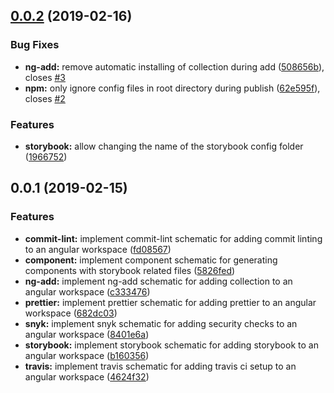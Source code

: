 ## [0.0.2](https://github.com/pascaliske/schematics/compare/v0.0.1...v0.0.2) (2019-02-16)


### Bug Fixes

* **ng-add:** remove automatic installing of collection during add ([508656b](https://github.com/pascaliske/schematics/commit/508656b)), closes [#3](https://github.com/pascaliske/schematics/issues/3)
* **npm:** only ignore config files in root directory during publish ([62e595f](https://github.com/pascaliske/schematics/commit/62e595f)), closes [#2](https://github.com/pascaliske/schematics/issues/2)


### Features

* **storybook:** allow changing the name of the storybook config folder ([1966752](https://github.com/pascaliske/schematics/commit/1966752))



## 0.0.1 (2019-02-15)


### Features

* **commit-lint:** implement commit-lint schematic for adding commit linting to an angular workspace ([fd08567](https://github.com/pascaliske/schematics/commit/fd08567))
* **component:** implement component schematic for generating components with storybook related files ([5826fed](https://github.com/pascaliske/schematics/commit/5826fed))
* **ng-add:** implement ng-add schematic for adding collection to an angular workspace ([c333476](https://github.com/pascaliske/schematics/commit/c333476))
* **prettier:** implement prettier schematic for adding prettier to an angular workspace ([682dc03](https://github.com/pascaliske/schematics/commit/682dc03))
* **snyk:** implement snyk schematic for adding security checks to an angular workspace ([8401e6a](https://github.com/pascaliske/schematics/commit/8401e6a))
* **storybook:** implement storybook schematic for adding storybook to an angular workspace ([b160356](https://github.com/pascaliske/schematics/commit/b160356))
* **travis:** implement travis schematic for adding travis ci setup to an angular workspace ([4624f32](https://github.com/pascaliske/schematics/commit/4624f32))




